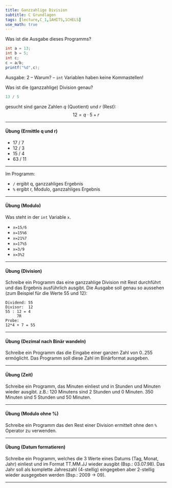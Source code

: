 ```yaml
---
title: Ganzzahlige Division
subtitle: C Grundlagen
tags: [lecture,C_1,1AHITS,1CHELS]
use_math: true
---
```



Was ist die Ausgabe dieses Programms?

```java
int a = 13;
int b = 5;
int c;
c = a/b;
printf("%d",c);
```

Ausgabe: 2 – Warum? –  `int` Variablen haben keine Kommastellen!

Was ist die (ganzzahlige) Division genau?

```c
13 / 5
```

gesucht sind ganze Zahlen $q$ (Quotient) und $r$ (Rest): 
$$
12=q \cdot 5 + r
$$




---

#### Übung (Ermittle q und r)

- 17 / 7
- 12 / 3
- 15 / 4
- 63 / 11

---



Im Programm:

- `/` ergibt q, ganzzahliges Ergebnis
- `%` ergibt r, Modulo, ganzzahliges Ergebnis

---

#### Übung (Modulo)

Was steht in der `int` Variable `x`.

- `x=15/6`
- `x=15%6`
- `x=21%7`
- `x=17%5`
- `x=3/9`
- `x=3%2`

---

#### Übung (Division)

Schreibe ein Programm das eine ganzzahlige Division mit Rest durchführt und das Ergebnis ausführlich ausgibt. Die Ausgabe soll genau so aussehen (zum Beispiel für die Werte 55 und 12):

```
Dividend: 55
Divisor:  12
55 : 12 = 4
     7R
Probe:
12*4 + 7 = 55
```

---

#### Übung (Dezimal nach Binär wandeln)

Schreibe ein Programm das die Eingabe einer ganzen Zahl von 0..255 ermöglicht. Das Programm soll diese Zahl im Binärformat ausgeben.

---

#### Übung (Zeit)

Schreibe ein Programm, das Minuten einliest und in Stunden und Minuten wieder ausgibt. z.B.: 120 Minutens sind 2 Stunden und 0 Minuten. 350 Minuten sind 5 Stunden und 50 Minuten.

---

#### Übung (Modulo ohne %)

Schreibe ein Programm das den Rest einer Division ermittelt ohne den `%` Operator zu verwenden.

---

#### Übung (Datum formatieren)

Schreibe ein Programm, welches die 3 Werte eines Datums (Tag, Monat, Jahr) einliest und im Format TT.MM.JJ wieder ausgibt (Bsp.: 03.07.98). 
Das Jahr soll als komplette Jahreszahl (4-stellig) eingegeben aber 2-stellig wieder ausgegeben werden (Bsp.: 2009 → 09).

---

